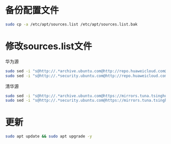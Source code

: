 # 备份配置文件

```sh
sudo cp -a /etc/apt/sources.list /etc/apt/sources.list.bak
```

# 修改sources.list文件

华为源

```sh
sudo sed -i "s@http://.*archive.ubuntu.com@http://repo.huaweicloud.com@g" /etc/apt/sources.list
sudo sed -i "s@http://.*security.ubuntu.com@http://repo.huaweicloud.com@g" /etc/apt/sources.list
```

清华源

```sh
sudo sed -i "s@http://.*archive.ubuntu.com@https://mirrors.tuna.tsinghua.edu.cn@g" /etc/apt/sources.list
sudo sed -i "s@http://.*security.ubuntu.com@https://mirrors.tuna.tsinghua.edu.cn@g" /etc/apt/sources.list
```

# 更新

```sh
sudo apt update && sudo apt upgrade -y
```
